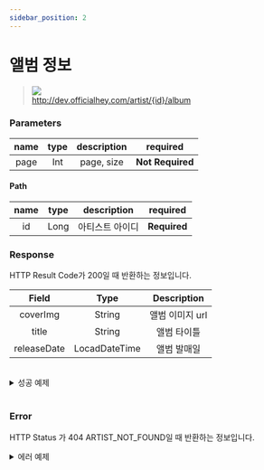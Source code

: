 ```yaml
---
sidebar_position: 2
---
```


# 앨범 정보


> ![](https://img.shields.io/static/v1?label=&message=GET&color=brightgreen) <br/>
> http://dev.officialhey.com/artist/{id}/album


### Parameters
|  name   |  type  |             description             |     required     |
|:-------:|:------:|:-----------------------------------:|:----------------:|
|  page   |  Int   |             page, size              | **Not Required** |

#### Path
| name | type | description | required |
|:----:|:----:|:-----------:| :---: |
|  id  | Long |  아티스트 아이디   | **Required** |


### Response

HTTP Result Code가 200일 때 반환하는 정보입니다.

|    Field    |     Type      | Description |   
|:-----------:|:-------------:|:-----------:|
|  coverImg   |    String     | 앨범 이미지 url  | 
|    title    |    String     |   앨범 타이틀    |   
| releaseDate | LocadDateTime |   앨범 발매일    |  

<br/>

  <details markdown="1">
  <summary>성공 예제</summary>

  ```
  {
  "ok": true,
  "data": {
    "content": [
      {
        "coverImg": "image1",
        "title": "album",
        "releaseDate": "2024-03-28T22:44:00"
      }
    ],
    "pageable": {
      "pageNumber": 0,
      "pageSize": 20,
      "sort": {
        "empty": true,
        "unsorted": true,
        "sorted": false
      },
      "offset": 0,
      "paged": true,
      "unpaged": false
    },
    "last": true,
    "totalElements": 1,
    "totalPages": 1,
    "first": true,
    "size": 20,
    "number": 0,
    "sort": {
      "empty": true,
      "unsorted": true,
      "sorted": false
    },
    "numberOfElements": 1,
    "empty": false
  }
}
  ```
  </details>

<br/>

### Error

HTTP Status 가 404 ARTIST_NOT_FOUND일 때 반환하는 정보입니다.

<details markdown="1">
  <summary>에러 예제</summary>

  ```
{
    "ok": false,
    "timestamp": "2024-04-18T16:24:34.500251",
    "status": 404,
    "error": "NOT_FOUND",
    "code": "ARTIST_NOT_FOUND",
    "message": "아티스트를 찾을 수 없습니다."
}
  ```

  </details>


<br/>